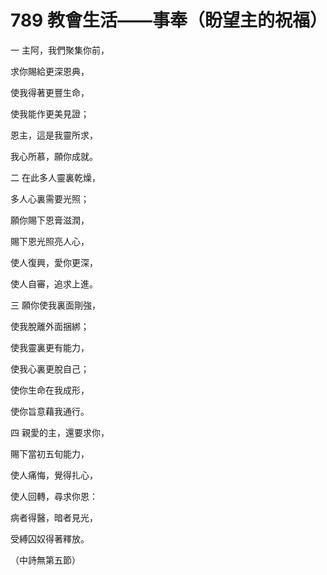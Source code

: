 # 789 教會生活——事奉（盼望主的祝福）

一 主阿，我們聚集你前，

求你賜給更深恩典，

使我得著更豐生命，

使我能作更美見證；

恩主，這是我靈所求，

我心所慕，願你成就。

二 在此多人靈裏乾燥，

多人心裏需要光照；

願你賜下恩膏滋潤，

賜下恩光照亮人心，

使人復興，愛你更深，

使人自審，追求上進。

三 願你使我裏面剛強，

使我脫離外面捆綁；

使我靈裏更有能力，

使我心裏更脫自己；

使你生命在我成形，

使你旨意藉我通行。

四 親愛的主，還要求你，

賜下當初五旬能力，

使人痛悔，覺得扎心，

使人回轉，尋求你恩：

病者得醫，暗者見光，

受縛囚奴得著釋放。

（中詩無第五節）

